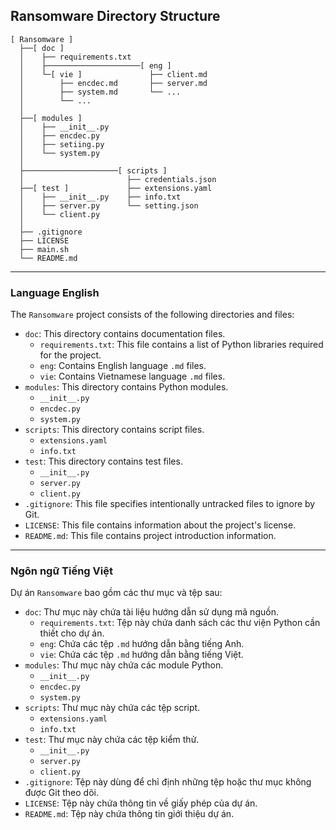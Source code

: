 ## Ransomware Directory Structure

```
[ Ransomware ]
  ├──[ doc ]
  │    ├── requirements.txt
  │    ├─────────────────────[ eng ]
  │    └─[ vie ]               ├── client.md
  │        ├── encdec.md       ├── server.md
  │        ├── system.md       └── ...
  │        └── ...
  │
  ├──[ modules ]        
  │    ├── __init__.py    
  │    ├── encdec.py
  │    ├── setiing.py
  │    └── system.py
  │
  ├─────────────────────[ scripts ]
  │                       ├── credentials.json
  ├──[ test ]             ├── extensions.yaml
  │    ├── __init__.py    ├── info.txt
  │    ├── server.py      └── setting.json
  │    └── client.py
  │
  ├── .gitignore 
  ├── LICENSE
  ├── main.sh
  └── README.md
```
---
### Language English

The `Ransomware` project consists of the following directories and files:

- `doc`: This directory contains documentation files.
    - `requirements.txt`: This file contains a list of Python libraries required for the project.
    - `eng`: Contains English language `.md` files.
    - `vie`: Contains Vietnamese language `.md` files.
- `modules`: This directory contains Python modules.
    - `__init__.py`
    - `encdec.py`
    - `system.py`
- `scripts`: This directory contains script files.
    - `extensions.yaml`
    - `info.txt`
- `test`: This directory contains test files.
    - `__init__.py`
    - `server.py`
    - `client.py`
- `.gitignore`: This file specifies intentionally untracked files to ignore by Git.
- `LICENSE`: This file contains information about the project's license.
- `README.md`: This file contains project introduction information.
---
### Ngôn ngữ Tiếng Việt

Dự án `Ransomware` bao gồm các thư mục và tệp sau:

- `doc`: Thư mục này chứa tài liệu hướng dẫn sử dụng mã nguồn.
    - `requirements.txt`: Tệp này chứa danh sách các thư viện Python cần thiết cho dự án.
    - `eng`: Chứa các tệp `.md` hướng dẫn bằng tiếng Anh.
    - `vie`: Chứa các tệp `.md` hướng dẫn bằng tiếng Việt.
- `modules`: Thư mục này chứa các module Python.
    - `__init__.py`
    - `encdec.py`
    - `system.py`
- `scripts`: Thư mục này chứa các tệp script.
    - `extensions.yaml`
    - `info.txt`
- `test`: Thư mục này chứa các tệp kiểm thử.
    - `__init__.py`
    - `server.py`
    - `client.py`
- `.gitignore`: Tệp này dùng để chỉ định những tệp hoặc thư mục không được Git theo dõi.
- `LICENSE`: Tệp này chứa thông tin về giấy phép của dự án.
- `README.md`: Tệp này chứa thông tin giới thiệu dự án.